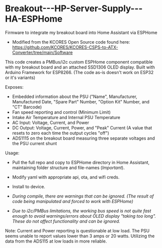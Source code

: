 # Breakout---HP-Server-Supply---HA-ESPHome
Firmware to integrate my breakout board into Home Assistant via ESPHome
- Modified from the KCORES Open Source code found here:
  https://github.com/KCORES/KCORES-CSPS-to-ATX-Converter/tree/main/Software

This code creates a PMBus/i2c custom ESPHome component compatible with my breakout board and an attached SSD1306 OLED display. Built with Arduino Framework for ESP8266. (The code as-is doesn't work on ESP32 or it's variants)

Exposes:
 - Embedded information about the PSU ("Name", Manufacturer, Manufactured Date, "Spare Part" Number, "Option Kit" Number, and "CT" Barcode)
 - Fan speed reporting and control (Minimum Limit)
 - Intake Air Temperature and Internal PSU Temperature
 - AC Input: Voltage, Current, and Power
 - DC Output: Voltage, Current, Power, and "Peak" Current (A value that resets to zero each time the output cycles "off")
 - ADS1115 on the breakout board measuring three separate voltages and the PSU current shunt

Usage:
 - Pull the full repo and copy to ESPHome directory in Home Assistant, maintaining folder structure and file-names (*Important*). 
 - Modify yaml with appropriate api, ota, and wifi creds.
 - Install to device.

 - *During compile, there are warnings that can be ignored. (The result of code being manipulated and forced to work with ESPHome)*
 - *Due to i2c/PMBus limitations, the working bus speed is not quite fast enough to avoid warnings/errors about OLED display "taking too long". These do not affect functionality and can be ignored.*

Note: Current and Power reporting is questionable at low load. The PSU seems unable to report values lower than 3 amps or 20 watts. Utilizing the data from the ADS115 at low loads in more reliable.
